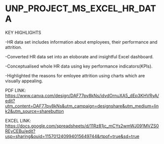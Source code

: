 # UNP_PROJECT_MS_EXCEL_HR_DATA

KEY HIGHLIGHTS

-HR data set includes information about employees, their performance and attrition.

-Converted HR data set into an eloborate and insightful Excel dashboard.

-Conceptualised whole HR data using key performance indicators(KPIs).

-Highlighted the reasons for emloyee attrition using charts which are visually appealing.

PDF LINK: https://www.canva.com/design/DAF77pv8kNs/idvdOrnuXA5_dEp3KHVRyA/edit?utm_content=DAF77pv8kNs&utm_campaign=designshare&utm_medium=link2&utm_source=sharebutton

EXCEL LINK: https://docs.google.com/spreadsheets/d/11Rz81jc_mCYs2wmWJ091MVZS0REyCEBu/edit?usp=sharing&ouid=115701240994015649744&rtpof=true&sd=true
